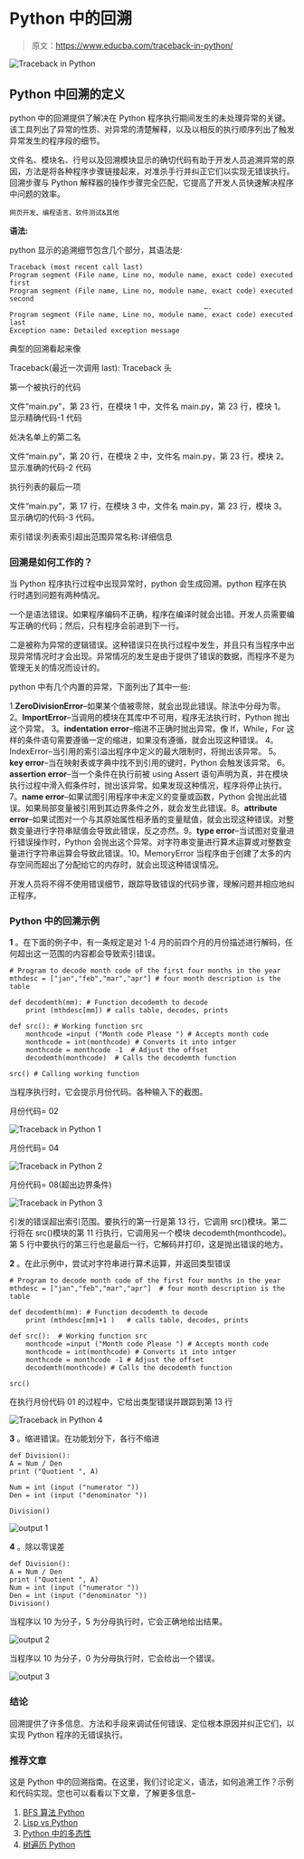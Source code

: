 # Python 中的回溯

> 原文：<https://www.educba.com/traceback-in-python/>

![Traceback in Python](img/e3f41833caea4aa0ecbf3b6f2101c3ca.png)



## Python 中回溯的定义

python 中的回溯提供了解决在 Python 程序执行期间发生的未处理异常的关键。该工具列出了异常的性质、对异常的清楚解释，以及以相反的执行顺序列出了触发异常发生的程序段的细节。

文件名、模块名、行号以及回溯模块显示的确切代码有助于开发人员追溯异常的原因，方法是将各种程序步骤链接起来，对准杀手行并纠正它们以实现无错误执行。回溯步骤与 Python 解释器的操作步骤完全匹配，它提高了开发人员快速解决程序中问题的效率。

<small>网页开发、编程语言、软件测试&其他</small>

**语法:**

python 显示的追溯细节包含几个部分，其语法是:

```
Traceback (most recent call last)
Program segment (File name, Line no, module name, exact code) executed first
Program segment (File name, Line no, module name, exact code) executed second
                                                ….
Program segment (File name, Line no, module name, exact code) executed last
Exception name: Detailed exception message 
```

典型的回溯看起来像

Traceback(最近一次调用 last): Traceback 头

第一个被执行的代码

文件“main.py”，第 23 行，在模块 1 中，文件名 main.py，第 23 行，模块 1。
显示精确代码-1 代码

处决名单上的第二名

文件“main.py”，第 20 行，在模块 2 中，文件名 main.py，第 23 行，模块 2。
显示准确的代码-2 代码

执行列表的最后一项

文件“main.py”，第 17 行，在模块 3 中，文件名 main.py，第 23 行，模块 3。
显示确切的代码-3 代码。

索引错误:列表索引超出范围异常名称:详细信息

### 回溯是如何工作的？

当 Python 程序执行过程中出现异常时，python 会生成回溯。python 程序在执行时遇到问题有两种情况。

一个是语法错误。如果程序编码不正确，程序在编译时就会出错。开发人员需要编写正确的代码；然后，只有程序会前进到下一行。

二是被称为异常的逻辑错误。这种错误只在执行过程中发生，并且只有当程序中出现异常情况时才会出现。异常情况的发生是由于提供了错误的数据，而程序不是为管理无关的情况而设计的。

python 中有几个内置的异常，下面列出了其中一些:

1.**ZeroDivisionError**–如果某个值被零除，就会出现此错误。除法中分母为零。
2。**ImportError**–当调用的模块在其库中不可用，程序无法执行时，Python 抛出这个异常。
3。**indentation error**–缩进不正确时抛出异常。像 If，While，For 这样的条件语句需要遵循一定的缩进，如果没有遵循，就会出现这种错误。
4。IndexError–当引用的索引溢出程序中定义的最大限制时，将抛出该异常。
5。**key error**–当在映射表或字典中找不到引用的键时，Python 会触发该异常。
6。**assertion error**–当一个条件在执行前被 using Assert 语句声明为真，并在模块执行过程中滑入假条件时，抛出该异常。如果发现这种情况，程序将停止执行。
7。**name error**–如果试图引用程序中未定义的变量或函数，Python 会抛出此错误。如果局部变量被引用到其边界条件之外，就会发生此错误。8。**attribute error**–如果试图对一个与其原始属性相矛盾的变量赋值，就会出现这种错误。对整数变量进行字符串赋值会导致此错误，反之亦然。9。**type error**–当试图对变量进行错误操作时，Python 会抛出这个异常。对字符串变量进行算术运算或对整数变量进行字符串运算会导致此错误。10。MemoryError 当程序由于创建了太多的内存空间而超出了分配给它的内存时，就会出现这种错误情况。

开发人员将不得不使用错误细节，跟踪导致错误的代码步骤，理解问题并相应地纠正程序。

### Python 中的回溯示例

**1** 。在下面的例子中，有一条规定是对 1-4 月的前四个月的月份描述进行解码，任何超出这一范围的内容都会导致索引错误。

```
# Program to decode month code of the first four months in the year 
mthdesc = ["jan","feb","mar","apr"] # four month description is the table

def decodemth(mm): # Function decodemth to decode
    print (mthdesc[mm]) # calls table, decodes, prints                                  

def src(): # Working function src
    monthcode =input ("Month code Please ") # Accepts month code
    monthcode = int(monthcode) # Converts it into intger
    monthcode = monthcode -1  # Adjust the offset
    decodemth(monthcode)  # Calls the decodemth function

src() # Calling working function 
```

当程序执行时，它会提示月份代码。各种输入下的截图。

月份代码= 02

![Traceback in Python 1](img/9ced68e31d12286e5010d485efb4e93d.png)



月份代码= 04

![Traceback in Python 2](img/abef242b4623ea336777a6fe05de010f.png)



月份代码= 08(超出边界条件)

![Traceback in Python 3](img/3686a0fa0ed28b474a92251999efd647.png)



引发的错误超出索引范围。要执行的第一行是第 13 行，它调用 src()模块。第二行将在 src()模块的第 11 行执行，它调用另一个模块 decodemth(monthcode)。第 5 行中要执行的第三行也是最后一行，它解码并打印，这是抛出错误的地方。

**2** 。在此示例中，尝试对字符串进行算术运算，并返回类型错误

```
# Program to decode month code of the first four months in the year 
mthdesc = ["jan","feb","mar","apr"]  # four month description is the table

def decodemth(mm): # Function decodemth to decode
    print (mthdesc[mm]+1 )   # calls table, decodes, prints                                  

def src():  # Working function src
    monthcode =input ("Month code Please ") # Accepts month code
    monthcode = int(monthcode) # Converts it into intger
    monthcode = monthcode -1 # Adjust the offset
    decodemth(monthcode) # Calls the decodemth function

src() 
```

在执行月份代码 01 的过程中，它给出类型错误并跟踪到第 13 行

![Traceback in Python 4](img/8c1ccf5f5de1c2a9b6e12b73e025f565.png)



**3** 。缩进错误。在功能划分下，各行不缩进

```
def Division():
A = Num / Den
print ("Quotient ", A)

Num = int (input ("numerator "))
Den = int (input ("denominator "))

Division() 
```

![output 1](img/32faf60c605c858f3261598b1a542e48.png)



**4** 。除以零误差

```
def Division():
A = Num / Den
print ("Quotient ", A)
Num = int (input ("numerator "))
Den = int (input ("denominator "))
Division()
```

当程序以 10 为分子，5 为分母执行时，它会正确地给出结果。

![output 2](img/4321481deb199de6060e30a4d9381d4e.png)



当程序以 10 为分子，0 为分母执行时，它会给出一个错误。

![output 3](img/9825bb68dacf31b759f353a14dd963e7.png)



### 结论

回溯提供了许多信息、方法和手段来调试任何错误、定位根本原因并纠正它们，以实现 Python 程序的无错误执行。

### 推荐文章

这是 Python 中的回溯指南。在这里，我们讨论定义，语法，如何追溯工作？示例和代码实现。您也可以看看以下文章，了解更多信息–

1.  [BFS 算法 Python](https://www.educba.com/bfs-algorithm-python/)
2.  [Lisp vs Python](https://www.educba.com/lisp-vs-python/)
3.  [Python 中的多态性](https://www.educba.com/polymorphism-in-python/)
4.  [树遍历 Python](https://www.educba.com/tree-traversal-python/)





